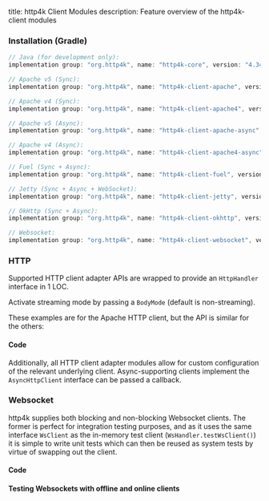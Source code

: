 title: http4k Client Modules
description: Feature overview of the http4k-client modules

### Installation (Gradle)

```groovy
// Java (for development only):
implementation group: "org.http4k", name: "http4k-core", version: "4.34.3.0"

// Apache v5 (Sync): 
implementation group: "org.http4k", name: "http4k-client-apache", version: "4.34.3.0"

// Apache v4 (Sync): 
implementation group: "org.http4k", name: "http4k-client-apache4", version: "4.34.3.0"

// Apache v5 (Async): 
implementation group: "org.http4k", name: "http4k-client-apache-async", version: "4.34.3.0"

// Apache v4 (Async): 
implementation group: "org.http4k", name: "http4k-client-apache4-async", version: "4.34.3.0"

// Fuel (Sync + Async): 
implementation group: "org.http4k", name: "http4k-client-fuel", version: "4.34.3.0"

// Jetty (Sync + Async + WebSocket): 
implementation group: "org.http4k", name: "http4k-client-jetty", version: "4.34.3.0"

// OkHttp (Sync + Async): 
implementation group: "org.http4k", name: "http4k-client-okhttp", version: "4.34.3.0"

// Websocket: 
implementation group: "org.http4k", name: "http4k-client-websocket", version: "4.34.3.0"
```

### HTTP
Supported HTTP client adapter APIs are wrapped to provide an `HttpHandler` interface in 1 LOC.

Activate streaming mode by passing a `BodyMode` (default is non-streaming).

These examples are for the Apache HTTP client, but the API is similar for the others:

#### Code [<img class="octocat"/>](https://github.com/http4k/http4k/blob/master/src/docs/guide/reference/clients/example_http.kt)

<script src="https://gist-it.appspot.com/https://github.com/http4k/http4k/blob/master/src/docs/guide/reference/clients/example_http.kt"></script>

Additionally, all HTTP client adapter modules allow for custom configuration of the relevant underlying client. Async-supporting clients implement the `AsyncHttpClient` interface can be passed a callback.

### Websocket
http4k supplies both blocking and non-blocking Websocket clients. The former is perfect for integration testing purposes, and as it uses the same interface `WsClient` as the in-memory test client (`WsHandler.testWsClient()`) it is simple to write unit tests which can then be reused as system tests by virtue of swapping out the client.

#### Code [<img class="octocat"/>](https://github.com/http4k/http4k/blob/master/src/docs/guide/reference/clients/example_websocket.kt)

<script src="https://gist-it.appspot.com/https://github.com/http4k/http4k/blob/master/src/docs/guide/reference/clients/example_websocket.kt"></script>

#### Testing Websockets with offline and online clients [<img class="octocat"/>](https://github.com/http4k/http4k/blob/master/src/docs/guide/reference/clients/TestingWebsockets.kt)

<script src="https://gist-it.appspot.com/https://github.com/http4k/http4k/blob/master/src/docs/guide/reference/clients/TestingWebsockets.kt"></script>

